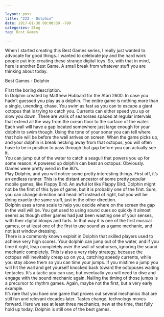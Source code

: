```yaml
---

layout: post  
title: "222 - Dolphin"  
date: 2017-01-30 00:00:00 -700  
categories: Blog  
tag: Best_Games

---
```


When I started creating this Best Games series, I really just wanted to advocate for good things. I wanted to celebrate joy and the hard work people put into creating these strange digital toys. So, with that in mind, here is another Best Game. A small break from whatever stuff you are thinking about today.   
  
Best Games - Dolphin  
  
First the boring description.  
In Dolphin created by Matthew Hubbard for the Atari 2600. In case you hadn’t guessed you play as a dolphin. The entire game is nothing more than a single, unending, chase. You swim as fast as you can to escape a giant octopus that is trying to catch you. Currents can either speed you up or slow you down. There are walls of seahorses spaced at regular intervals that extend all the way from the ocean floor to the surface of the water. Each wall will have a gap located somewhere just large enough for your dolphin to swim though. Using the tone of your sonar you can tell where that hole will be before the wall arrives on screen. When the game picks up, and your dolphin is break necking away from that octopus, you will often have to be in position to pass through that gap before you can actually see it.   
You can jump out of the water to catch a seagull that powers you up for some reason. A powered up dolphin can beat an octopus. Obviously.   
Games were pretty weird in the 80’s.  
Play Dolphin, and you will notice some pretty interesting things. First off, it’s an endless runner. This is the distant ancestor of some pretty popular mobile games, like Flappy Bird. An awful lot like Flappy Bird. Dolphin might not be the first of this type of game, but it is probably one of the first. Sure, you can change direction and head left instead of right, but you will be doing exactly the same stuff, just in the other direction.   
Dolphin uses a tone scale to help you decide where on the screen the gap in the wall will be. You get used to using sound cues so quickly it almost seems as though other games had just been wasting one of your senses, with their digital bloops and farts. In that way it is one of the first musical games, or at least one of the first to use sound as a game mechanic, and not just window dressing.   
There is a commonly known exploit in Dolphin that skilled players used to achieve very high scores. Your dolphin can jump out of the water, and if you time it right, leap completely over the wall of seahorses, ignoring the sound mechanic completely. This is also a very risky strategy, because the octopus will inevitably creep up on you, catching speedy currents, while you stay above them so you can time your jumps. If you mistime a jump you will hit the wall and get yourself knocked back toward the octopuses waiting tentacles. It’s a tactic you can use, but eventually you will need to dive and engage with the sound mechanic again. Nailing the timing of those jumps is a precursor to rhythm games. Again, maybe not the first, but a very early example.   
It’s rare that you have one game that proves out several mechanics that are still fun and relevant decades later. Tastes change, technology moves forward. Here we see at least three mechanics, new at the time, that fully hold up today. Dolphin is still one of the best games.  
  
​